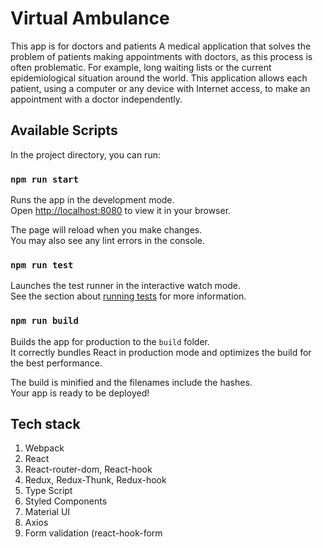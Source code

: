 # Virtual Ambulance

This app is for doctors and patients
A medical application that solves the problem of patients making appointments with doctors, as this process is often problematic. For example, long waiting lists or the current epidemiological situation around the world. This application allows each patient, using a computer or any device with Internet access, to make an appointment with a doctor independently. 

## Available Scripts

In the project directory, you can run:

### `npm run start`

Runs the app in the development mode.\
Open [http://localhost:8080](http://localhost:8080) to view it in your browser.

The page will reload when you make changes.\
You may also see any lint errors in the console.

### `npm run test`

Launches the test runner in the interactive watch mode.\
See the section about [running tests](https://facebook.github.io/create-react-app/docs/running-tests) for more information.

### `npm run build`

Builds the app for production to the `build` folder.\
It correctly bundles React in production mode and optimizes the build for the best performance.

The build is minified and the filenames include the hashes.\
Your app is ready to be deployed!

## Tech stack

1.	Webpack
2.	React 
3.	React-router-dom, React-hook 
4.	Redux, Redux-Thunk, Redux-hook
5.	Type Script 
6.  Styled Components 
7.	Material UI
8.	Axios 
9.	Form validation (react-hook-form
